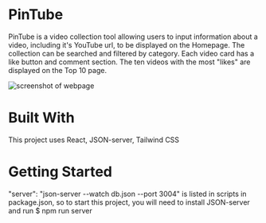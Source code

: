# PinTube
PinTube is a video collection tool allowing users to input information about a video, including it's YouTube url, to be displayed on the Homepage. The collection can be searched and filtered by category. Each video card has a like button and comment section. The ten videos with the most "likes" are displayed on the Top 10 page.

![screenshot of webpage](/home/goldi/Development/code/Mod2/pintok/public/images/screenshot.png)

# Built With
This project uses React, JSON-server, Tailwind CSS

# Getting Started
"server": "json-server --watch db.json --port 3004" is listed in scripts in package.json, so to start this project, you will need to install JSON-server and run 
$ npm run server
